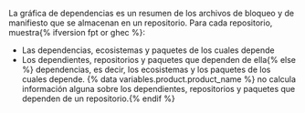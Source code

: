 La gráfica de dependencias es un resumen de los archivos de bloqueo y de manifiesto que se almacenan en un repositorio. Para cada repositorio, muestra{% ifversion fpt or ghec %}:

- Las dependencias, ecosistemas y paquetes de los cuales depende
- Los dependientes, repositorios y paquetes que dependen de ella{% else %} dependencias, es decir, los ecosistemas y los paquetes de los cuales depende. {% data variables.product.product_name %} no calcula información alguna sobre los dependientes, repositorios y paquetes que dependen de un repositorio.{% endif %}